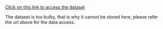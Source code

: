 <a href="https://www.kaggle.com/code/hasanbasriakcay/tps-feb22-pycaret-model-comparisons-0-97-lb/input">Click on this link to access the dataset</a>

<p>The dataset is too bulky, that is why it cannot be stored here, please refer the url above for the data access.</p>